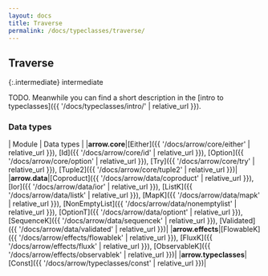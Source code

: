 ```yaml
---
layout: docs
title: Traverse
permalink: /docs/typeclasses/traverse/
---
```


## Traverse

{:.intermediate}
intermediate

TODO. Meanwhile you can find a short description in the [intro to typeclasses]({{ '/docs/typeclasses/intro/' | relative_url }}).


### Data types

| Module | Data types |
|__arrow.core__|[Either]({{ '/docs/arrow/core/either' | relative_url }}), [Id]({{ '/docs/arrow/core/id' | relative_url }}), [Option]({{ '/docs/arrow/core/option' | relative_url }}), [Try]({{ '/docs/arrow/core/try' | relative_url }}), [Tuple2]({{ '/docs/arrow/core/tuple2' | relative_url }})|
|__arrow.data__|[Coproduct]({{ '/docs/arrow/data/coproduct' | relative_url }}), [Ior]({{ '/docs/arrow/data/ior' | relative_url }}), [ListK]({{ '/docs/arrow/data/listk' | relative_url }}), [MapK]({{ '/docs/arrow/data/mapk' | relative_url }}), [NonEmptyList]({{ '/docs/arrow/data/nonemptylist' | relative_url }}), [OptionT]({{ '/docs/arrow/data/optiont' | relative_url }}), [SequenceK]({{ '/docs/arrow/data/sequencek' | relative_url }}), [Validated]({{ '/docs/arrow/data/validated' | relative_url }})|
|__arrow.effects__|[FlowableK]({{ '/docs/arrow/effects/flowablek' | relative_url }}), [FluxK]({{ '/docs/arrow/effects/fluxk' | relative_url }}), [ObservableK]({{ '/docs/arrow/effects/observablek' | relative_url }})|
|__arrow.typeclasses__|[Const]({{ '/docs/arrow/typeclasses/const' | relative_url }})|
